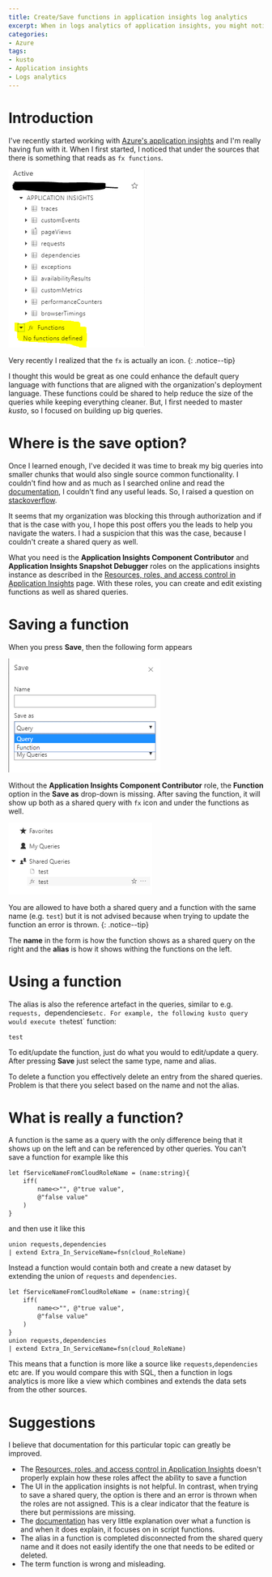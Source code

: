 ```yaml
---
title: Create/Save functions in application insights log analytics
excerpt: When in logs analytics of application insights, you might notice under the sources one "fx functions" without any UI options. So what is it?
categories:
- Azure
tags:
- kusto
- Application insights
- Logs analytics
---
```


# Introduction

I've recently started working with [Azure's application insights][1] and I'm really having fun with it. When I first started, I noticed that under the sources that there is something that reads as `fx functions`. 

![Azure application insights logs analytics fx functions](/assets/images/posts/kusto/2019-07-25-fx-functions.png "Functions")

Very recently I realized that the `fx` is actually an icon.
{: .notice--tip}

I thought this would be great as one could enhance the default query language with functions that are aligned with the organization's deployment language. These functions could be shared to help reduce the size of the queries while keeping everything cleaner. But, I first needed to master *kusto*, so I focused on building up big queries.

# Where is the save option?

Once I learned enough, I've decided it was time to break my big queries into smaller chunks that would also single source common functionality. I couldn't find how and as much as I searched online and read the [documentation][1], I couldn't find any useful leads. So, I raised a question on [stackoverflow][2].

It seems that my organization was blocking this through authorization and if that is the case with you, I hope this post offers you the leads to help you navigate the waters. I had a suspicion that this was the case, because I couldn't create a shared query as well.

What you need is the **Application Insights Component Contributor** and **Application Insights Snapshot Debugger** roles on the applications insights instance as described in the [Resources, roles, and access control in Application Insights][3] page. With these roles, you can create and edit existing functions as well as shared queries. 

# Saving a function

When you press **Save**, then the following form appears

![Azure application insights logs analytics save form](/assets/images/posts/kusto/2019-07-25-save-functions-form.png "Save form")

Without the **Application Insights Component Contributor** role, the **Function** option in the **Save as** drop-down is missing. After saving the function, it will show up both as a shared query with `fx` icon and under the functions as well. 

![Azure application insights logs shared query and function](/assets/images/posts/kusto/2019-07-25-shared-queries.png "Shared query and function")

You are allowed to have both a shared query and a function with the same name (e.g. `test`) but it is not advised because when trying to update the function an error is thrown.
{: .notice--tip}

The **name** in the form is how the function shows as a shared query on the right and the **alias** is how it shows withing the functions on the left. 

# Using a function

The alias is also the reference artefact in the queries, similar to e.g. `requests, `dependencies` etc. For example, the following kusto query would execute the `test` function:

```text
test
```

To edit/update the function, just do what you would to edit/update a query. After pressing **Save** just select the same type, name and alias. 

To delete a function you effectively delete an entry from the shared queries. Problem is that there you select based on the name and not the alias.

# What is really a function?

A function is the same as a query with the only difference being that it shows up on the left and can be referenced by other queries. You can't save a function for example like this

```text
let fServiceNameFromCloudRoleName = (name:string){
    iff(
        name<>"", @"true value",
        @"false value"
    )
}
```

and then use it like this

```text
union requests,dependencies
| extend Extra_In_ServiceName=fsn(cloud_RoleName)
```

Instead a function would contain both and create a new dataset by extending the union of `requests` and `dependencies`.

```text
let fServiceNameFromCloudRoleName = (name:string){
    iff(
        name<>"", @"true value",
        @"false value"
    )
}
union requests,dependencies
| extend Extra_In_ServiceName=fsn(cloud_RoleName)
```

This means that a function is more like a source like `requests`,`dependencies` etc are. If you would compare this with SQL, then a function in logs analytics is more like a view which combines and extends the data sets from the other sources.

# Suggestions

I believe that documentation for this particular topic can greatly be improved. 

- The [Resources, roles, and access control in Application Insights][3] doesn't properly explain how these roles affect the ability to save a function
- The UI in the application insights is not helpful. In contrast, when trying to save a shared query, the option is there and an error is thrown when the roles are not assigned. This is a clear indicator that the feature is there but permissions are missing. 
- The [documentation][1] has very little explanation over what a function is and when it does explain, it focuses on in script functions.
- The alias in a function is completed disconnected from the shared query name and it does not easily identify the one that needs to be edited or deleted.
- The term function is wrong and misleading.

[1]: https://docs.microsoft.com/en-us/azure/azure-monitor/app/app-insights-overview
[2]: https://stackoverflow.com/questions/57177895/what-is-the-fx-functions-in-azure-applications-insights-how-can-you-add-one/57178156
[3]: https://docs.microsoft.com/en-us/azure/azure-monitor/app/resources-roles-access-control